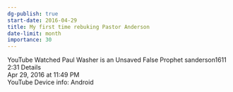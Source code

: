 ```yaml
---
dg-publish: true
start-date: 2016-04-29
title: My first time rebuking Pastor Anderson
date-limit: month
importance: 30
---
```


YouTube
Watched Paul Washer is an Unsaved False Prophet
sanderson1611 2:31
Details  
Apr 29, 2016 at 11:49 PM  
YouTube
Device info: Android